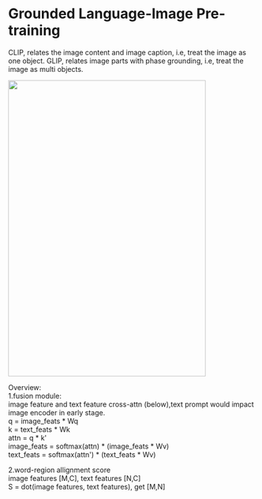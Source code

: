 # Grounded Language-Image Pre-training
CLIP, relates the image content and image caption, i.e, treat the image as one object.
GLIP, relates image parts with phase grounding, i.e, treat the image as multi objects.

<img src="https://github.com/user-attachments/assets/4f52df76-7f62-41c1-b487-d75df8836963" width="400" height="600">

Overview:  
1.fusion module:    
image feature and text feature cross-attn (below),text prompt would impact image encoder in early stage.     
     q = image_feats * Wq     
     k = text_feats * Wk      
     attn = q * k'     
     image_feats = softmax(attn) * (image_feats * Wv)      
     text_feats = softmax(attn') * (text_feats * Wv)      
      
2.word-region allignment score      
image features [M,C], text features [N,C]     
S = dot(image features, text features), get [M,N]     
  
  
  

